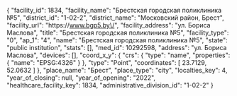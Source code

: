 {
    "facility_id": 1834,
    "facility_name": "Брестская городская поликлиника №5",
    "district_id": "1-02-2",
    "district_name": "Московский район, Брест",
    "facility_url": "https:\/\/www.bgp5.by\/",
    "facility_address": "ул. Бориса Маслова",
    "title": "Брестская городская поликлиника №5",
    "facility_type": "0",
    "ap_1": "4",
    "name": "Брестская городская поликлиника №5",
    "state": "public institution",
    "stats": [],
    "med_id": 10292598,
    "address": "ул. Бориса Маслова",
    "devices": [],
    "coord_x_y": {
        "crs": {
            "type": "name",
            "properties": {
                "name": "EPSG:4326"
            }
        },
        "type": "Point",
        "coordinates": [
            23.7129,
            52.0632
        ]
    },
    "place_name": "Брест",
    "place_type": "city",
    "localties_key": 4,
    "year_of_closing": null,
    "year_of_opening": "2022",
    "healthcare_facility_key": 1834,
    "administrative_division_id": "1-02-2"
}